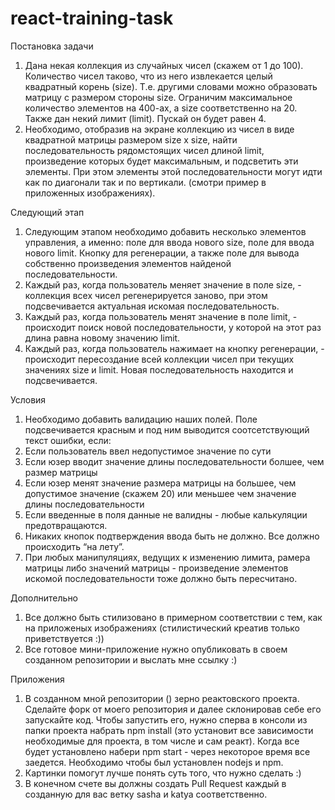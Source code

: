 # react-training-task

Постановка задачи
1.	Дана некая коллекция из случайных чисел (скажем от 1 до 100). Количество чисел таково, что из него извлекается целый квадратный корень (size). Т.е. другими словами можно образовать матрицу с размером стороны size. Ограничим максимальное количество элементов на 400-ах, а size соответственно на 20. Также дан некий лимит (limit). Пускай он будет равен 4.
2.	Необходимо, отобразив на экране коллекцию из чисел в виде квадратной матрицы размером size x size, найти последовательность рядомстоящих чисел длиной limit, произведение которых будет максимальным, и подсветить эти элементы. При этом элементы этой последовательности могут идти как по диагонали так и по вертикали. (смотри пример в приложенных изображениях).

Следующий этап
1.	Следующим этапом необходимо добавить несколько элементов управления, а именно: поле для ввода нового size, поле для ввода нового limit. Кнопку для регенерации, а также поле для вывода собственно произведения элементов найденой последовательности.
2.	Каждый раз, когда пользователь меняет значение в поле size, - коллекция всех чисел регенерируется заново, при этом подсвечивается актуальная искомая последовательность.
3.	Каждый раз, когда пользователь менят значение в поле limit, - происходит поиск новой последовательности, у которoй на этот раз длина равна новому значению limit.
4.	Каждый раз, когда пользователь нажимает на кнопку регенерации, - происходит пересоздание всей коллекции чисел при текущих значениях size и limit. Новая последовательность находится и подсвечивается.

Условия
1.	Необходимо добавить валидацию наших полей. Поле подсвечивается красным и под ним выводится соотсетствующий текст ошибки, если:    
1.	Если пользователь ввел недопустимое значение по сути          
2.	Если юзер вводит значение длины последовательности болшее, чем размер матрицы
3.	Если юзер менят значение размера матрицы на большее, чем допустимое значение (скажем 20) или меньшее чем значение длины последовательности
2.	Если введенные в поля данные не валидны - любые калькуляции предотвращаются.
3.	Никаких кнопок подтверждения ввода быть не должно. Все должно происходить “на лету”.
4.	При любых манипуляциях, ведущих к изменению лимита, рамера матрицы либо значений матрицы - произведение элементов искомой последовательности тоже должно быть пересчитано.

Дополнительно
1.	Все должно быть стилизовано в примерном соответствии с тем, как на приложеных изображениях (стилистический креатив только приветствуется :))
2.	Все готовое мини-приложение нужно опубликовать в своем созданном репозитории и выслать мне ссылку :)

Приложения
1.	В созданном мной репозитории () зерно реактовского проекта. Сделайте форк от моего репозитория и далее склонировав себе его запускайте код. Чтобы запустить его, нужно сперва в консоли из папки проекта набрать npm install (это установит все зависимости необходимые для проекта, в том числе и сам реакт). Когда все будет установлено набери npm start - через некоторое время все заедется. Необходимо чтобы был установлен nodejs и npm.
2.	Картинки помогут лучше понять суть того, что нужно сделать :)
3.	В конечном счете вы должны создать Pull Request каждый в созданную для вас ветку sasha и katya соответственно. 
